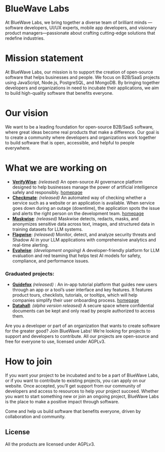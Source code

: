 
# BlueWave Labs

At BlueWave Labs, we bring together a diverse team of brilliant minds —software developers, UI/UX experts, mobile app developers, and visionary product managers—passionate about crafting cutting-edge solutions that redefine industries.

# Mission statement 

At BlueWave Labs, our mission is to support the creation of open-source software that helps businesses and people. We focus on B2B/SaaS projects using JavaScript, Node.js, PostgreSQL, and MongoDB. By bringing together developers and organizations in need to incubate their applications, we aim to build high-quality software that benefits everyone.

# Our vision 

We want to be a leading foundation for open-source B2B/SaaS software, where great ideas become real products that make a difference. Our goal is to create a community where developers and organizations work together to build software that is open, accessible, and helpful to people everywhere. 

# What we are working on

* **[VerifyWise](https://github.com/bluewave-labs/verifywise)**: *(released)* An open-source AI governance platform designed to help businesses manage the power of artificial intelligence safely and responsibly. [homepage](https://verifywise.ai/)
* **[Checkmate](https://github.com/bluewave-labs/checkmate)**: *(released)* An automated way of checking whether a service such as a website or an application is available. When service goes down during an outage (downtime), the application spots the issue and alerts the right person on the development team. [homepage](https://checkmate.so/)
* **[Maskwise](https://github.com/bluewave-labs/maskwise)**: *(released)* Maskwise detects, redacts, masks, and anonymizes sensitive data across text, images, and structured data in training datasets for LLM systems.
* **[Flagwise](https://github.com/bluewave-labs/flagwise)**: *(released)* Monitor, detect, and analyze security threats and Shadow AI in your LLM applications with comprehensive analytics and real-time alerting.
* **[Evalwise](https://github.com/bluewave-labs/evalwise)**: *(development ongoing)* A developer-friendly platform for LLM evaluation and red teaming that helps test AI models for
  safety, compliance, and performance issues.

### Graduated projects: 
* **[Guidefox](https://github.com/bluewave-labs/guidefox)** *(released)* : An in-app tutorial platform that guides new users through an app or a tool’s user interface and key features. It features product tours, checklists, tutorials, or tooltips, which will help companies simplify their user onboarding process. [homepage](https://guidefox.io/)
* **[Datahall](https://github.com/bluewave-labs/datahall)**: *(alpha version released)* A secure space where confidential documents can be kept and only read by people authorized to access them.

Are you a developer or part of an organization that wants to create software for the greater good? Join BlueWave Labs! We’re looking for projects to support and developers to contribute. All our projects are open-source and free for everyone to use, licensed under AGPLv3.

# How to join

If you want your project to be incubated and to be a part of BlueWave Labs, or if you want to contribute to existing projects, you can apply on our website. Once accepted, you’ll get support from our community of developers and access to resources to help your project succeed. Whether you want to start something new or join an ongoing project, BlueWave Labs is the place to make a positive impact through software.

Come and help us build software that benefits everyone, driven by collaboration and community.

## License

All the products are licensed under AGPLv3.
